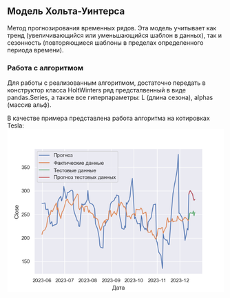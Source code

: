 ## Модель Хольта-Уинтерса

Метод прогнозирования временных рядов. Эта модель учитывает как тренд (увеличивающийся или уменьшающийся шаблон в данных),
так и сезонность (повторяющиеся шаблоны в пределах определенного периода времени).

### Работа с алгоритмом

Для работы с реализованным алгоритмом, достаточно передать в конструктор класса HoltWinters ряд предсталвенный
в виде pandas.Series, а также все гиперпараметры: L (длина сезона), alphas (массив альф).

В качестве примера представлена работа алгоритма на котировках Tesla:
![image](plot.png)